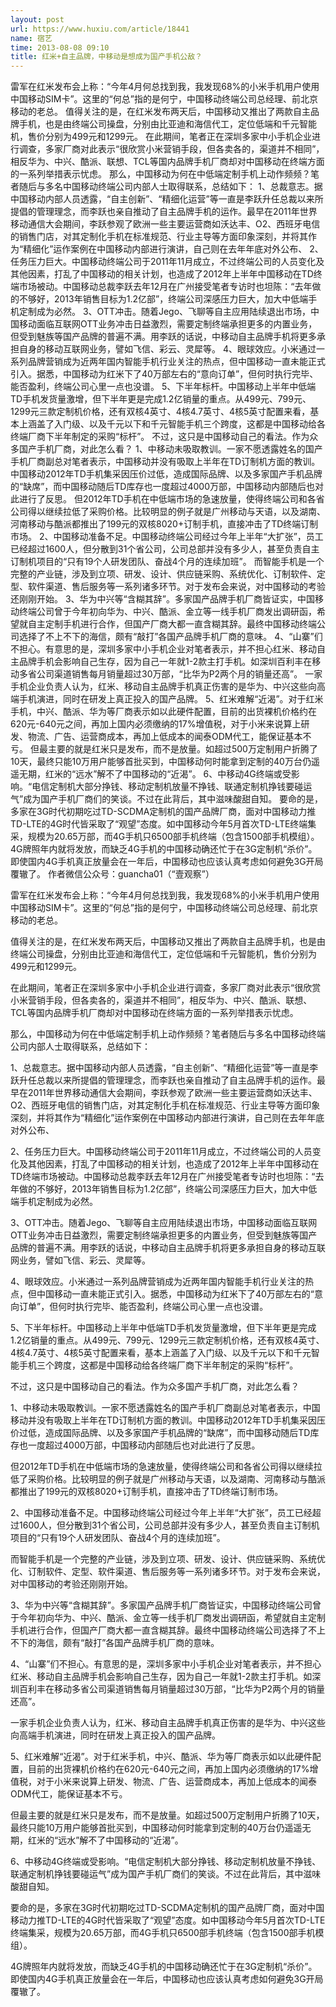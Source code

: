 ```yaml
---
layout: post
url: https://www.huxiu.com/article/18441
name: 宿艺
time: 2013-08-08 09:10
title: 红米+自主品牌，中移动是想成为国产手机公敌？
---
```

雷军在红米发布会上称：“今年4月何总找到我，我发现68%的小米手机用户使用中国移动SIM卡”。这里的“何总”指的是何宁，中国移动终端公司总经理、前北京移动的老总。 值得关注的是，在红米发布两天后，中国移动又推出了两款自主品牌手机，也是由终端公司操盘，分别由比亚迪和海信代工，定位低端和千元智能机，售价分别为499元和1299元。 在此期间，笔者正在深圳多家中小手机企业进行调查，多家厂商对此表示“很欣赏小米营销手段，但各卖各的，渠道并不相同”，相反华为、中兴、酷派、联想、TCL等国内品牌手机厂商却对中国移动在终端方面的一系列举措表示忧虑。 那么，中国移动为何在中低端定制手机上动作频频？笔者随后与多名中国移动终端公司内部人士取得联系，总结如下： 1、总裁意志。据中国移动内部人员透露，“自主创新”、“精细化运营”等一直是李跃升任总裁以来所提倡的管理理念，而李跃也亲自推动了自主品牌手机的运作。最早在2011年世界移动通信大会期间，李跃参观了欧洲一些主要运营商如沃达丰、O2、西班牙电信的销售门店，对其定制化手机在标准规范、行业主导等方面印象深刻，并将其作为“精细化”运作案例在中国移动内部进行演讲，自己则在去年年底对外公布、 2、任务压力巨大。中国移动终端公司于2011年11月成立，不过终端公司的人员变化及其他因素，打乱了中国移动的相关计划，也造成了2012年上半年中国移动在TD终端市场被动。中国移动总裁李跃去年12月在广州接受笔者专访时也坦陈：“去年做的不够好，2013年销售目标为1.2亿部”，终端公司深感压力巨大，加大中低端手机定制成为必然。 3、OTT冲击。随着Jego、飞聊等自主应用陆续退出市场，中国移动面临互联网OTT业务冲击日益激烈，需要定制终端承担更多的内置业务，但受到魅族等国产品牌的普遍不满。用李跃的话说，中移动自主品牌手机将更多承担自身的移动互联网业务，譬如飞信、彩云、灵犀等。 4、眼球效应。小米通过一系列品牌营销成为近两年国内智能手机行业关注的热点，但中国移动一直未能正式引入。据悉，中国移动为红米下了40万部左右的“意向订单”，但何时执行完毕、能否盈利，终端公司心里一点也没谱。 5、下半年标杆。中国移动上半年中低端TD手机发货量激增，但下半年更是完成1.2亿销量的重点。从499元、799元、1299元三款定制机价格，还有双核4英寸、4核4.7英寸、4核5英寸配置来看，基本上涵盖了入门级、以及千元以下和千元智能手机三个跨度，这都是中国移动给各终端厂商下半年制定的采购“标杆”。 不过，这只是中国移动自己的看法。作为众多国产手机厂商，对此怎么看？ 1、中移动未吸取教训。一家不愿透露姓名的国产手机厂商副总对笔者表示，中国移动并没有吸取上半年在TD订制机方面的教训。中国移动2012年TD手机集采因压价过低，造成国际品牌、以及多家国产手机品牌的“缺席”，而中国移动随后TD库存也一度超过4000万部，中国移动内部随后也对此进行了反思。 但2012年TD手机在中低端市场的急速放量，使得终端公司和各省公司得以继续拉低了采购价格。比较明显的例子就是广州移动与天语，以及湖南、河南移动与酷派都推出了199元的双核8020+订制手机，直接冲击了TD终端订制市场。 2、中国移动准备不足。中国移动终端公司经过今年上半年“大扩张”，员工已经超过1600人，但分散到31个省公司，公司总部并没有多少人，甚至负责自主订制机项目的“只有19个人研发团队、奋战4个月的连续加班”。 而智能手机是一个完整的产业链，涉及到立项、研发、设计、供应链采购、系统优化、订制软件、定型、软件渠道、售后服务等一系列诸多环节。对于发布会来说，对中国移动的考验还刚刚开始。 3、华为中兴等“含糊其辞”。多家国产品牌手机厂商皆证实，中国移动终端公司曾于今年初向华为、中兴、酷派、金立等一线手机厂商发出调研函，希望就自主定制手机进行合作，但国产厂商大都一直含糊其辞。最终中国移动终端公司选择了不上不下的海信，颇有“敲打”各国产品牌手机厂商的意味。 4、“山寨”们不担心。有意思的是，深圳多家中小手机企业对笔者表示，并不担心红米、移动自主品牌手机会影响自己生存，因为自己一年就1-2款主打手机。如深圳百利丰在移动多省公司渠道销售每月销量超过30万部，“比华为P2两个月的销量还高”。 一家手机企业负责人认为，红米、移动自主品牌手机真正伤害的是华为、中兴这些向高端手机演进，同时在研发上真正投入的国产品牌。 5、红米难解“近渴”。对于红米手机，中兴、酷派、华为等厂商表示如以此硬件配置，目前的出货裸机价格约在620元-640元之间，再加上国内必须缴纳的17%增值税，对于小米来说算上研发、物流、广告、运营商成本，再加上低成本的闻泰ODM代工，能保证基本不亏。 但最主要的就是红米只是发布，而不是放量。如超过500万定制用户折腾了10天，最终只能10万用户能够首批买到，中国移动何时能拿到定制的40万台仍遥遥无期，红米的“远水”解不了中国移动的“近渴”。 6、中移动4G终端或受影响。“电信定制机大部分挣钱、移动定制机放量不挣钱、联通定制机挣钱要碰运气”成为国产手机厂商们的笑谈。不过在此背后，其中滋味酸甜自知。 要命的是，多家在3G时代初期吃过TD-SCDMA定制机的国产品牌厂商，面对中国移动力推TD-LTE的4G时代皆采取了“观望”态度。如中国移动今年5月首次TD-LTE终端集采，规模为20.65万部，而4G手机只6500部手机终端（包含1500部手机模组）。 4G牌照年内就将发放，而缺乏4G手机的中国移动确还忙于在3G定制机“杀价”。即使国内4G手机真正放量会在一年后，中国移动也应该认真考虑如何避免3G开局覆辙了。 作者微信公众号：guancha01（“壹观察”）

雷军在红米发布会上称：“今年4月何总找到我，我发现68%的小米手机用户使用中国移动SIM卡”。这里的“何总”指的是何宁，中国移动终端公司总经理、前北京移动的老总。

值得关注的是，在红米发布两天后，中国移动又推出了两款自主品牌手机，也是由终端公司操盘，分别由比亚迪和海信代工，定位低端和千元智能机，售价分别为499元和1299元。

在此期间，笔者正在深圳多家中小手机企业进行调查，多家厂商对此表示“很欣赏小米营销手段，但各卖各的，渠道并不相同”，相反华为、中兴、酷派、联想、TCL等国内品牌手机厂商却对中国移动在终端方面的一系列举措表示忧虑。

那么，中国移动为何在中低端定制手机上动作频频？笔者随后与多名中国移动终端公司内部人士取得联系，总结如下：

1、总裁意志。据中国移动内部人员透露，“自主创新”、“精细化运营”等一直是李跃升任总裁以来所提倡的管理理念，而李跃也亲自推动了自主品牌手机的运作。最早在2011年世界移动通信大会期间，李跃参观了欧洲一些主要运营商如沃达丰、O2、西班牙电信的销售门店，对其定制化手机在标准规范、行业主导等方面印象深刻，并将其作为“精细化”运作案例在中国移动内部进行演讲，自己则在去年年底对外公布、

2、任务压力巨大。中国移动终端公司于2011年11月成立，不过终端公司的人员变化及其他因素，打乱了中国移动的相关计划，也造成了2012年上半年中国移动在TD终端市场被动。中国移动总裁李跃去年12月在广州接受笔者专访时也坦陈：“去年做的不够好，2013年销售目标为1.2亿部”，终端公司深感压力巨大，加大中低端手机定制成为必然。

3、OTT冲击。随着Jego、飞聊等自主应用陆续退出市场，中国移动面临互联网OTT业务冲击日益激烈，需要定制终端承担更多的内置业务，但受到魅族等国产品牌的普遍不满。用李跃的话说，中移动自主品牌手机将更多承担自身的移动互联网业务，譬如飞信、彩云、灵犀等。

4、眼球效应。小米通过一系列品牌营销成为近两年国内智能手机行业关注的热点，但中国移动一直未能正式引入。据悉，中国移动为红米下了40万部左右的“意向订单”，但何时执行完毕、能否盈利，终端公司心里一点也没谱。

5、下半年标杆。中国移动上半年中低端TD手机发货量激增，但下半年更是完成1.2亿销量的重点。从499元、799元、1299元三款定制机价格，还有双核4英寸、4核4.7英寸、4核5英寸配置来看，基本上涵盖了入门级、以及千元以下和千元智能手机三个跨度，这都是中国移动给各终端厂商下半年制定的采购“标杆”。

不过，这只是中国移动自己的看法。作为众多国产手机厂商，对此怎么看？

1、中移动未吸取教训。一家不愿透露姓名的国产手机厂商副总对笔者表示，中国移动并没有吸取上半年在TD订制机方面的教训。中国移动2012年TD手机集采因压价过低，造成国际品牌、以及多家国产手机品牌的“缺席”，而中国移动随后TD库存也一度超过4000万部，中国移动内部随后也对此进行了反思。

但2012年TD手机在中低端市场的急速放量，使得终端公司和各省公司得以继续拉低了采购价格。比较明显的例子就是广州移动与天语，以及湖南、河南移动与酷派都推出了199元的双核8020+订制手机，直接冲击了TD终端订制市场。

2、中国移动准备不足。中国移动终端公司经过今年上半年“大扩张”，员工已经超过1600人，但分散到31个省公司，公司总部并没有多少人，甚至负责自主订制机项目的“只有19个人研发团队、奋战4个月的连续加班”。

而智能手机是一个完整的产业链，涉及到立项、研发、设计、供应链采购、系统优化、订制软件、定型、软件渠道、售后服务等一系列诸多环节。对于发布会来说，对中国移动的考验还刚刚开始。

3、华为中兴等“含糊其辞”。多家国产品牌手机厂商皆证实，中国移动终端公司曾于今年初向华为、中兴、酷派、金立等一线手机厂商发出调研函，希望就自主定制手机进行合作，但国产厂商大都一直含糊其辞。最终中国移动终端公司选择了不上不下的海信，颇有“敲打”各国产品牌手机厂商的意味。

4、“山寨”们不担心。有意思的是，深圳多家中小手机企业对笔者表示，并不担心红米、移动自主品牌手机会影响自己生存，因为自己一年就1-2款主打手机。如深圳百利丰在移动多省公司渠道销售每月销量超过30万部，“比华为P2两个月的销量还高”。

一家手机企业负责人认为，红米、移动自主品牌手机真正伤害的是华为、中兴这些向高端手机演进，同时在研发上真正投入的国产品牌。

5、红米难解“近渴”。对于红米手机，中兴、酷派、华为等厂商表示如以此硬件配置，目前的出货裸机价格约在620元-640元之间，再加上国内必须缴纳的17%增值税，对于小米来说算上研发、物流、广告、运营商成本，再加上低成本的闻泰ODM代工，能保证基本不亏。

但最主要的就是红米只是发布，而不是放量。如超过500万定制用户折腾了10天，最终只能10万用户能够首批买到，中国移动何时能拿到定制的40万台仍遥遥无期，红米的“远水”解不了中国移动的“近渴”。

6、中移动4G终端或受影响。“电信定制机大部分挣钱、移动定制机放量不挣钱、联通定制机挣钱要碰运气”成为国产手机厂商们的笑谈。不过在此背后，其中滋味酸甜自知。

要命的是，多家在3G时代初期吃过TD-SCDMA定制机的国产品牌厂商，面对中国移动力推TD-LTE的4G时代皆采取了“观望”态度。如中国移动今年5月首次TD-LTE终端集采，规模为20.65万部，而4G手机只6500部手机终端（包含1500部手机模组）。

4G牌照年内就将发放，而缺乏4G手机的中国移动确还忙于在3G定制机“杀价”。即使国内4G手机真正放量会在一年后，中国移动也应该认真考虑如何避免3G开局覆辙了。

